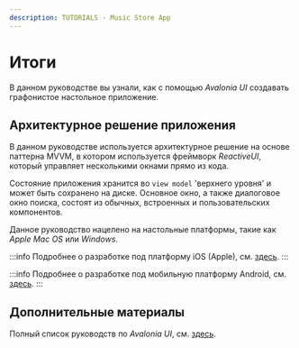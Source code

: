 ```yaml
---
description: TUTORIALS - Music Store App
---
```


# Итоги

В данном руководстве вы узнали, как с помощью _Avalonia UI_ создавать графонистое настольное приложение.

## Архитектурное решение приложения

В данном руководстве используется архитектурное решение на основе паттерна MVVM,
в котором используется фреймворк _ReactiveUI_, который управляет несколькими окнами прямо из кода.

Состояние приложения хранится во `view model` 'верхнего уровня' и может быть сохранено на диске.
Основное окно, а также диалоговое окно поиска, состоят из обычных, встроенных и пользовательских компонентов.

Данное руководство нацелено на настольные платформы, такие как _Apple Mac OS_ или _Windows_.

:::info
Подробнее о разработке под платформу iOS (Apple), см. [здесь](../../guides/platforms/ios).
:::

:::info
Подробнее о разработке под мобильную платформу Android, см. [здесь](../../guides/platforms/android).
:::

## Дополнительные материалы

Полный список руководств по _Avalonia UI_, см. [здесь](..).
